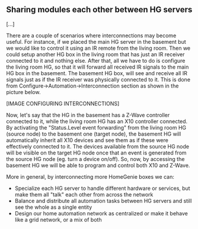 ## Sharing modules each other between HG servers

[...]

There are a couple of scenarios where interconnections may become useful. 
For instance, if we placed the main HG server in the basement but we would like to control it using an IR remote from the living room. 
Then we could setup another HG box in the living room that has just an IR receiver connected to it and nothing else. 
After that, all we have to do is configure the living room HG, so that it will forward all received IR signals to the main HG box in the basement. 
The basement HG box, will see and receive all IR signals just as if the IR receiver was physically connected to it. 
This is done from Configure->Automation->Interconnection section as shown in the picture below.

[IMAGE CONFIGURING INTERCONNECTIONS]

Now, let's say that the HG in the basement has a Z-Wave controller connected to it, while the living room HG has an X10 controller connected. By activating the "Status.Level event forwarding" from the living room HG (source node) to the basement one (target node), the basement HG will automatically inherit all X10 devices and see them as if these were effectively connected to it. 
The devices available from the source HG node will be visible on the target HG node once that an event is generated from the source HG node (eg. turn a device on/off). 
So, now, by accessing the basement HG we will be able to program and control both X10 and Z-Wave.

More in general, by interconnecting more HomeGenie boxes we can:

- Specialize each HG server to handle different hardware or services, but make them all "talk" each other from across the network
- Balance and distribute all automation tasks between HG servers and still see the whole as a single entity
- Design our home automation network as centralized or make it behave like a grid network, or a mix of both

